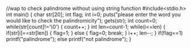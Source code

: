//wap to check palindrome without using string function
#include<stdio.h>
int main()
{
char str[20];
int flag;
int i=0;
puts("please enter the word you would like to check the palindromicity");
gets(str);
int count=0;
while(str[count]!='\0')
{
count++;
}
int len=count-1;
while(i<=len)
{
if(str[i]==str[len])
{
flag=1;
}
else
{
	flag=0;
	break;
}
i++;
len--;
}
if(flag==1)
printf("palindrome");
else
printf("not palindrome");
}
